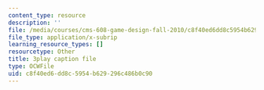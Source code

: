 ```yaml
---
content_type: resource
description: ''
file: /media/courses/cms-608-game-design-fall-2010/c8f40ed6dd8c5954b629296c486b0c90_68568.vtt
file_type: application/x-subrip
learning_resource_types: []
resourcetype: Other
title: 3play caption file
type: OCWFile
uid: c8f40ed6-dd8c-5954-b629-296c486b0c90
---
```

